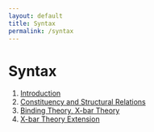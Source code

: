 ```yaml
---
layout: default
title: Syntax
permalink: /syntax
---
```


# Syntax

1. [Introduction](/notes-blog/syntax/ch1)
1. [Constituency and Structural Relations](/notes-blog/syntax/ch2)
1. [Binding Theory, X-bar Theory](/notes-blog/syntax/ch3)
1. [X-bar Theory Extension](/notes-blog/syntax/ch4)